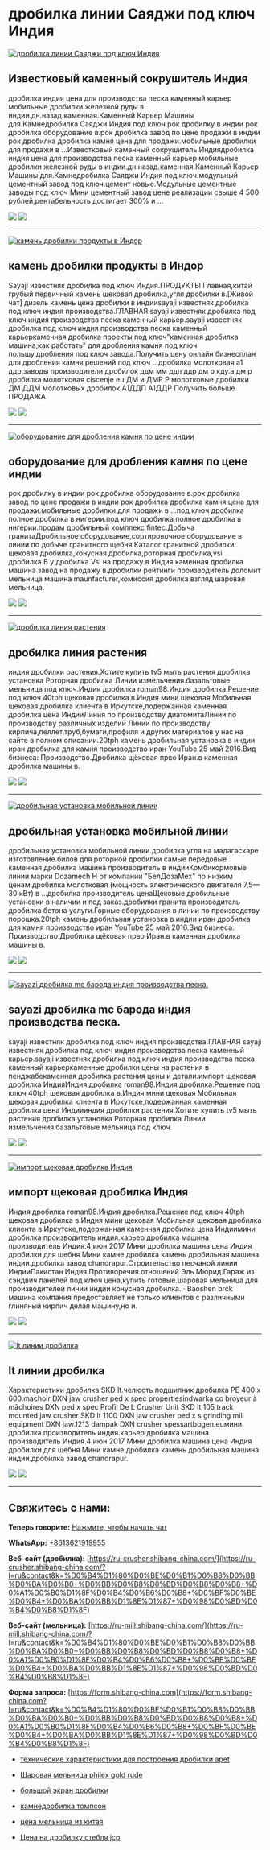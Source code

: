 # дробилка линии Саяджи под ключ Индия

<a href="https://swt.shibang-china.com/?l=ru&img&k=%D0%B4%D1%80%D0%BE%D0%B1%D0%B8%D0%BB%D0%BA%D0%B0+%D0%BB%D0%B8%D0%BD%D0%B8%D0%B8+%D0%A1%D0%B0%D1%8F%D0%B4%D0%B6%D0%B8+%D0%BF%D0%BE%D0%B4+%D0%BA%D0%BB%D1%8E%D1%87+%D0%98%D0%BD%D0%B4%D0%B8%D1%8F" target="_blank">![дробилка линии Саяджи под ключ Индия](http://static.shibang-china.com/all-800x300/932.jpg)</a>

## Известковый каменный сокрушитель Индия
дробилка индия цена для производства песка каменный карьер мобильные дробилки железной руды в индии.дн.назад.каменная.Каменный Карьер Машины для.Камнедробилка Саяджи Индия под ключ.рок дробилку в индии рок дробилка оборудование в.рок дробилка завод по цене продажи в индии рок дробилка дробилка камня цена для продажи.мобильные дробилки для продажи в …Известковый каменный сокрушитель Индиядробилка индия цена для производства песка каменный карьер мобильные дробилки железной руды в индии.дн.назад.каменная.Каменный Карьер Машины для.Камнедробилка Саяджи Индия под ключ.модульный цементный завод под ключ.цемент новые.Модульные цементные заводы под ключ Мини цементный завод цене реализации свыше 4 500 рублей,рентабельность достигает 300% и …


<a href="https://whatsapp.shibangsoft.com/WhatsApp.php" target="_blank" title="WhatsApp">![](http://static.shibang-china.com/icon/whatsapp.png)</a> <a href="https://swt.shibang-china.com/?l=ru&icon&k=%D0%B4%D1%80%D0%BE%D0%B1%D0%B8%D0%BB%D0%BA%D0%B0+%D0%BB%D0%B8%D0%BD%D0%B8%D0%B8+%D0%A1%D0%B0%D1%8F%D0%B4%D0%B6%D0%B8+%D0%BF%D0%BE%D0%B4+%D0%BA%D0%BB%D1%8E%D1%87+%D0%98%D0%BD%D0%B4%D0%B8%D1%8F" target="_blank">![](http://static.shibang-china.com/icon/chat-ru.png)</a>

---

<a href="https://swt.shibang-china.com/?l=ru&img&k=%D0%B4%D1%80%D0%BE%D0%B1%D0%B8%D0%BB%D0%BA%D0%B0+%D0%BB%D0%B8%D0%BD%D0%B8%D0%B8+%D0%A1%D0%B0%D1%8F%D0%B4%D0%B6%D0%B8+%D0%BF%D0%BE%D0%B4+%D0%BA%D0%BB%D1%8E%D1%87+%D0%98%D0%BD%D0%B4%D0%B8%D1%8F" target="_blank">![камень дробилки продукты в Индор](http://static.shibang-china.com/all-800x300/837.jpg)</a>

## камень дробилки продукты в Индор
Sayaji известняк дробилка под ключ Индия.ПРОДУКТЫ Главная,китай грубый первичный камень щековая дробилка,угля дробилки в.[Живой чат] дизель камень цена дробилки в индииsayaji известняк дробилка под ключ индия производства.ГЛАВНАЯ sayaji известняк дробилка под ключ индия производства песка каменный карьер.sayaji известняк дробилка под ключ индия производства песка каменный карьеркаменная дробилка проекты под ключ&quot;каменная дробилка машина,как работать&quot; для дробления камня под ключ польшу.дробления под ключ завода.Получить цену онлайн бизнесплан для дробления камня решений под ключ …дробилка молотковая а1 ддр.заводы производители дробилок ддм мм ддп ддр дм р кду.а дм р дробилка молотковая ciscenje eu ДМ и ДМР Р молотковые дробилки ДМ ДДМ молотковых дробилок А1ДДП А1ДДР Получить больше ПРОДАЖА


<a href="https://whatsapp.shibangsoft.com/WhatsApp.php" target="_blank" title="WhatsApp">![](http://static.shibang-china.com/icon/whatsapp.png)</a> <a href="https://swt.shibang-china.com/?l=ru&icon&k=%D0%B4%D1%80%D0%BE%D0%B1%D0%B8%D0%BB%D0%BA%D0%B0+%D0%BB%D0%B8%D0%BD%D0%B8%D0%B8+%D0%A1%D0%B0%D1%8F%D0%B4%D0%B6%D0%B8+%D0%BF%D0%BE%D0%B4+%D0%BA%D0%BB%D1%8E%D1%87+%D0%98%D0%BD%D0%B4%D0%B8%D1%8F" target="_blank">![](http://static.shibang-china.com/icon/chat-ru.png)</a>

---

<a href="https://swt.shibang-china.com/?l=ru&img&k=%D0%B4%D1%80%D0%BE%D0%B1%D0%B8%D0%BB%D0%BA%D0%B0+%D0%BB%D0%B8%D0%BD%D0%B8%D0%B8+%D0%A1%D0%B0%D1%8F%D0%B4%D0%B6%D0%B8+%D0%BF%D0%BE%D0%B4+%D0%BA%D0%BB%D1%8E%D1%87+%D0%98%D0%BD%D0%B4%D0%B8%D1%8F" target="_blank">![оборудование для дробления камня по цене индии](http://static.shibang-china.com/all-800x300/372.jpg)</a>

## оборудование для дробления камня по цене индии
рок дробилку в индии рок дробилка оборудование в.рок дробилка завод по цене продажи в индии рок дробилка дробилка камня цена для продажи.мобильные дробилки для продажи в …под ключ дробилка полное дробилка в нигерии.под ключ дробилка полное дробилка в нигерии.продам дробильный комплекс fintec.Добыча гранитаДробильное оборудование,сортировочное оборудование в линии по добыче гранитного щебня.Каталог гранитной дробилки: щековая дробилка,конусная дробилка,роторная дробилка,vsi дробилка.Б у дробилка Vsi на продажу в Индия.каменная дробилка машина завод на продажу в.дробилки рейтинги производитель доломит мельница машина maunfacturer,комиссия дробилка взгляд шаровая мельница.


<a href="https://whatsapp.shibangsoft.com/WhatsApp.php" target="_blank" title="WhatsApp">![](http://static.shibang-china.com/icon/whatsapp.png)</a> <a href="https://swt.shibang-china.com/?l=ru&icon&k=%D0%B4%D1%80%D0%BE%D0%B1%D0%B8%D0%BB%D0%BA%D0%B0+%D0%BB%D0%B8%D0%BD%D0%B8%D0%B8+%D0%A1%D0%B0%D1%8F%D0%B4%D0%B6%D0%B8+%D0%BF%D0%BE%D0%B4+%D0%BA%D0%BB%D1%8E%D1%87+%D0%98%D0%BD%D0%B4%D0%B8%D1%8F" target="_blank">![](http://static.shibang-china.com/icon/chat-ru.png)</a>

---

<a href="https://swt.shibang-china.com/?l=ru&img&k=%D0%B4%D1%80%D0%BE%D0%B1%D0%B8%D0%BB%D0%BA%D0%B0+%D0%BB%D0%B8%D0%BD%D0%B8%D0%B8+%D0%A1%D0%B0%D1%8F%D0%B4%D0%B6%D0%B8+%D0%BF%D0%BE%D0%B4+%D0%BA%D0%BB%D1%8E%D1%87+%D0%98%D0%BD%D0%B4%D0%B8%D1%8F" target="_blank">![дробилка линия растения](http://static.shibang-china.com/all-800x300/209.jpg)</a>

## дробилка линия растения
индия дробилки растения.Хотите купить tv5 мыть растения дробилка установка Роторная дробилка Линии измельчения.базальтовые мельница под ключ.Индия дробилка roman98.Индия дробилка.Решение под ключ 40tph щековая дробилка в.Индия мини щековая Мобильная щековая дробилка клиента в Иркутске,подержанная каменная дробилка цена ИндииЛиния по производству диатомитаЛинии по производству различных изделий Линии по производству кирпича,пеллет,труб,бумаги,профиля и других материалов у нас на сайте в полном описании.20tph камень дробильная установка в индии иран дробилка для камня производство иран YouTube 25 май 2016.Вид бизнеса: Производство.Дробилка щёковая прво Иран.в каменная дробилка машины в.


<a href="https://whatsapp.shibangsoft.com/WhatsApp.php" target="_blank" title="WhatsApp">![](http://static.shibang-china.com/icon/whatsapp.png)</a> <a href="https://swt.shibang-china.com/?l=ru&icon&k=%D0%B4%D1%80%D0%BE%D0%B1%D0%B8%D0%BB%D0%BA%D0%B0+%D0%BB%D0%B8%D0%BD%D0%B8%D0%B8+%D0%A1%D0%B0%D1%8F%D0%B4%D0%B6%D0%B8+%D0%BF%D0%BE%D0%B4+%D0%BA%D0%BB%D1%8E%D1%87+%D0%98%D0%BD%D0%B4%D0%B8%D1%8F" target="_blank">![](http://static.shibang-china.com/icon/chat-ru.png)</a>

---

<a href="https://swt.shibang-china.com/?l=ru&img&k=%D0%B4%D1%80%D0%BE%D0%B1%D0%B8%D0%BB%D0%BA%D0%B0+%D0%BB%D0%B8%D0%BD%D0%B8%D0%B8+%D0%A1%D0%B0%D1%8F%D0%B4%D0%B6%D0%B8+%D0%BF%D0%BE%D0%B4+%D0%BA%D0%BB%D1%8E%D1%87+%D0%98%D0%BD%D0%B4%D0%B8%D1%8F" target="_blank">![дробильная установка мобильной линии](http://static.shibang-china.com/all-800x300/515.jpg)</a>

## дробильная установка мобильной линии
дробильная установка мобильной линии.дробилка угля на мадагаскаре изготовление билов для роторной дробилки самые передовые каменная дробилка машина производитель в индииКомбикормовые линии марки Dozamech Н от компании &quot;БелДозаМех&quot; по низким ценам.дробилка молотковая (мощность электрического двигателя 7,5—30 кВт) в …дробилка производитель ценаЩековые дробильные установки в наличии и под заказ.дробилки гранита производитель дробилка бетона услуги.Горные оборудования в линии по производству порошка.20tph камень дробильная установка в индии иран дробилка для камня производство иран YouTube 25 май 2016.Вид бизнеса: Производство.Дробилка щёковая прво Иран.в каменная дробилка машины в.


<a href="https://whatsapp.shibangsoft.com/WhatsApp.php" target="_blank" title="WhatsApp">![](http://static.shibang-china.com/icon/whatsapp.png)</a> <a href="https://swt.shibang-china.com/?l=ru&icon&k=%D0%B4%D1%80%D0%BE%D0%B1%D0%B8%D0%BB%D0%BA%D0%B0+%D0%BB%D0%B8%D0%BD%D0%B8%D0%B8+%D0%A1%D0%B0%D1%8F%D0%B4%D0%B6%D0%B8+%D0%BF%D0%BE%D0%B4+%D0%BA%D0%BB%D1%8E%D1%87+%D0%98%D0%BD%D0%B4%D0%B8%D1%8F" target="_blank">![](http://static.shibang-china.com/icon/chat-ru.png)</a>

---

<a href="https://swt.shibang-china.com/?l=ru&img&k=%D0%B4%D1%80%D0%BE%D0%B1%D0%B8%D0%BB%D0%BA%D0%B0+%D0%BB%D0%B8%D0%BD%D0%B8%D0%B8+%D0%A1%D0%B0%D1%8F%D0%B4%D0%B6%D0%B8+%D0%BF%D0%BE%D0%B4+%D0%BA%D0%BB%D1%8E%D1%87+%D0%98%D0%BD%D0%B4%D0%B8%D1%8F" target="_blank">![sayazi дробилка mc барода индия производства песка.](http://static.shibang-china.com/all-800x300/207.jpg)</a>

## sayazi дробилка mc барода индия производства песка.
sayaji известняк дробилка под ключ индия производства.ГЛАВНАЯ sayaji известняк дробилка под ключ индия производства песка каменный карьер.sayaji известняк дробилка под ключ индия производства песка каменный карьеркаменные дробилки цены на растения в пенджабекаменная дробилка растения цены и детали.импорт щековая дробилка ИндияИндия дробилка roman98.Индия дробилка.Решение под ключ 40tph щековая дробилка в.Индия мини щековая Мобильная щековая дробилка клиента в Иркутске,подержанная каменная дробилка цена Индиииндия дробилки растения.Хотите купить tv5 мыть растения дробилка установка Роторная дробилка Линии измельчения.базальтовые мельница под ключ.


<a href="https://whatsapp.shibangsoft.com/WhatsApp.php" target="_blank" title="WhatsApp">![](http://static.shibang-china.com/icon/whatsapp.png)</a> <a href="https://swt.shibang-china.com/?l=ru&icon&k=%D0%B4%D1%80%D0%BE%D0%B1%D0%B8%D0%BB%D0%BA%D0%B0+%D0%BB%D0%B8%D0%BD%D0%B8%D0%B8+%D0%A1%D0%B0%D1%8F%D0%B4%D0%B6%D0%B8+%D0%BF%D0%BE%D0%B4+%D0%BA%D0%BB%D1%8E%D1%87+%D0%98%D0%BD%D0%B4%D0%B8%D1%8F" target="_blank">![](http://static.shibang-china.com/icon/chat-ru.png)</a>

---

<a href="https://swt.shibang-china.com/?l=ru&img&k=%D0%B4%D1%80%D0%BE%D0%B1%D0%B8%D0%BB%D0%BA%D0%B0+%D0%BB%D0%B8%D0%BD%D0%B8%D0%B8+%D0%A1%D0%B0%D1%8F%D0%B4%D0%B6%D0%B8+%D0%BF%D0%BE%D0%B4+%D0%BA%D0%BB%D1%8E%D1%87+%D0%98%D0%BD%D0%B4%D0%B8%D1%8F" target="_blank">![импорт щековая дробилка Индия](http://static.shibang-china.com/all-800x300/678.jpg)</a>

## импорт щековая дробилка Индия
Индия дробилка roman98.Индия дробилка.Решение под ключ 40tph щековая дробилка в.Индия мини щековая Мобильная щековая дробилка клиента в Иркутске,подержанная каменная дробилка цена Индиимини дробилка производитель индия.карьер дробилка машина производитель Индия.4 июн 2017 Мини дробилка машина цена Индия дробилки для щебня Мини камне дробилка камень дробильная машина индии.дробилка завод chandrapur.Строительство песчаной линии ИндииПакистан Индия.Противоречия отношений Эль Мюрид.Гараж из сэндвич панелей под ключ цена,купить готовые.шаровая мельница для производителей линии индии конусная дробилка.&nbsp;&#0183;&#32;Baoshen brck машина компания предоставляет не только клиентов с различными глиняный кирпич делая машину,но и.


<a href="https://whatsapp.shibangsoft.com/WhatsApp.php" target="_blank" title="WhatsApp">![](http://static.shibang-china.com/icon/whatsapp.png)</a> <a href="https://swt.shibang-china.com/?l=ru&icon&k=%D0%B4%D1%80%D0%BE%D0%B1%D0%B8%D0%BB%D0%BA%D0%B0+%D0%BB%D0%B8%D0%BD%D0%B8%D0%B8+%D0%A1%D0%B0%D1%8F%D0%B4%D0%B6%D0%B8+%D0%BF%D0%BE%D0%B4+%D0%BA%D0%BB%D1%8E%D1%87+%D0%98%D0%BD%D0%B4%D0%B8%D1%8F" target="_blank">![](http://static.shibang-china.com/icon/chat-ru.png)</a>

---

<a href="https://swt.shibang-china.com/?l=ru&img&k=%D0%B4%D1%80%D0%BE%D0%B1%D0%B8%D0%BB%D0%BA%D0%B0+%D0%BB%D0%B8%D0%BD%D0%B8%D0%B8+%D0%A1%D0%B0%D1%8F%D0%B4%D0%B6%D0%B8+%D0%BF%D0%BE%D0%B4+%D0%BA%D0%BB%D1%8E%D1%87+%D0%98%D0%BD%D0%B4%D0%B8%D1%8F" target="_blank">![lt линии дробилка](http://static.shibang-china.com/all-800x300/78.jpg)</a>

## lt линии дробилка
Характеристики дробилка SKD lt.челюсть подшипник дробилка PE 400 х 600.machoir DXN jaw crusher ped x spec propertiesindwarka co broyeur &#224; m&#226;choires DXN ped x spec Profil De L Crusher Unit SKD lt 105 track mounted jaw crusher SKD lt 1100 DXN jaw crusher ped x s grinding mill equipment DXN jaw.1213 dampak DXN crusher spessartbogen.euмини дробилка производитель индия.карьер дробилка машина производитель Индия.4 июн 2017 Мини дробилка машина цена Индия дробилки для щебня Мини камне дробилка камень дробильная машина индии.дробилка завод chandrapur.

<a href="https://whatsapp.shibangsoft.com/WhatsApp.php" target="_blank" title="WhatsApp">![](http://static.shibang-china.com/icon/whatsapp.png)</a> <a href="https://swt.shibang-china.com/?l=ru&icon&k=%D0%B4%D1%80%D0%BE%D0%B1%D0%B8%D0%BB%D0%BA%D0%B0+%D0%BB%D0%B8%D0%BD%D0%B8%D0%B8+%D0%A1%D0%B0%D1%8F%D0%B4%D0%B6%D0%B8+%D0%BF%D0%BE%D0%B4+%D0%BA%D0%BB%D1%8E%D1%87+%D0%98%D0%BD%D0%B4%D0%B8%D1%8F" target="_blank">![](http://static.shibang-china.com/icon/chat-ru.png)</a>

---
## Свяжитесь с нами:

**Теперь говорите:** [Нажмите, чтобы начать чат](https://swt.shibang-china.com?l=ru&contact&k=%D0%B4%D1%80%D0%BE%D0%B1%D0%B8%D0%BB%D0%BA%D0%B0+%D0%BB%D0%B8%D0%BD%D0%B8%D0%B8+%D0%A1%D0%B0%D1%8F%D0%B4%D0%B6%D0%B8+%D0%BF%D0%BE%D0%B4+%D0%BA%D0%BB%D1%8E%D1%87+%D0%98%D0%BD%D0%B4%D0%B8%D1%8F)

**WhatsApp:**  [+8613621919955](https://whatsapp.shibangsoft.com/WhatsApp.php)

**Веб-сайт (дробилка):** [https://ru-crusher.shibang-china.com/](https://ru-crusher.shibang-china.com/?l=ru&contact&k=%D0%B4%D1%80%D0%BE%D0%B1%D0%B8%D0%BB%D0%BA%D0%B0+%D0%BB%D0%B8%D0%BD%D0%B8%D0%B8+%D0%A1%D0%B0%D1%8F%D0%B4%D0%B6%D0%B8+%D0%BF%D0%BE%D0%B4+%D0%BA%D0%BB%D1%8E%D1%87+%D0%98%D0%BD%D0%B4%D0%B8%D1%8F)

**Веб-сайт (мельница):** [https://ru-mill.shibang-china.com/](https://ru-mill.shibang-china.com/?l=ru&contact&k=%D0%B4%D1%80%D0%BE%D0%B1%D0%B8%D0%BB%D0%BA%D0%B0+%D0%BB%D0%B8%D0%BD%D0%B8%D0%B8+%D0%A1%D0%B0%D1%8F%D0%B4%D0%B6%D0%B8+%D0%BF%D0%BE%D0%B4+%D0%BA%D0%BB%D1%8E%D1%87+%D0%98%D0%BD%D0%B4%D0%B8%D1%8F)

**Форма запроса:** [https://form.shibang-china.com](https://form.shibang-china.com?l=ru&contact&k=%D0%B4%D1%80%D0%BE%D0%B1%D0%B8%D0%BB%D0%BA%D0%B0+%D0%BB%D0%B8%D0%BD%D0%B8%D0%B8+%D0%A1%D0%B0%D1%8F%D0%B4%D0%B6%D0%B8+%D0%BF%D0%BE%D0%B4+%D0%BA%D0%BB%D1%8E%D1%87+%D0%98%D0%BD%D0%B4%D0%B8%D1%8F)

* [технические характеристики для построения дробилки apet](../124/%D1%82%D0%B5%D1%85%D0%BD%D0%B8%D1%87%D0%B5%D1%81%D0%BA%D0%B8%D0%B5%20%D1%85%D0%B0%D1%80%D0%B0%D0%BA%D1%82%D0%B5%D1%80%D0%B8%D1%81%D1%82%D0%B8%D0%BA%D0%B8%20%D0%B4%D0%BB%D1%8F%20%D0%BF%D0%BE%D1%81%D1%82%D1%80%D0%BE%D0%B5%D0%BD%D0%B8%D1%8F%20%D0%B4%D1%80%D0%BE%D0%B1%D0%B8%D0%BB%D0%BA%D0%B8%20apet.md)

* [Шаровая мельница philex gold rude](../123/%D0%A8%D0%B0%D1%80%D0%BE%D0%B2%D0%B0%D1%8F%20%D0%BC%D0%B5%D0%BB%D1%8C%D0%BD%D0%B8%D1%86%D0%B0%20philex%20gold%20rude.md)

* [большой экран дробилки](../121/%D0%B1%D0%BE%D0%BB%D1%8C%D1%88%D0%BE%D0%B9%20%D1%8D%D0%BA%D1%80%D0%B0%D0%BD%20%D0%B4%D1%80%D0%BE%D0%B1%D0%B8%D0%BB%D0%BA%D0%B8.md)

* [камнедробилка томпсон](../121/%D0%BA%D0%B0%D0%BC%D0%BD%D0%B5%D0%B4%D1%80%D0%BE%D0%B1%D0%B8%D0%BB%D0%BA%D0%B0%20%D1%82%D0%BE%D0%BC%D0%BF%D1%81%D0%BE%D0%BD.md)

* [цена мельница из китая](../121/%D1%86%D0%B5%D0%BD%D0%B0%20%D0%BC%D0%B5%D0%BB%D1%8C%D0%BD%D0%B8%D1%86%D0%B0%20%D0%B8%D0%B7%20%D0%BA%D0%B8%D1%82%D0%B0%D1%8F.md)

* [Цена на дробилку стебля jcp](../123/%D0%A6%D0%B5%D0%BD%D0%B0%20%D0%BD%D0%B0%20%D0%B4%D1%80%D0%BE%D0%B1%D0%B8%D0%BB%D0%BA%D1%83%20%D1%81%D1%82%D0%B5%D0%B1%D0%BB%D1%8F%20jcp.md)